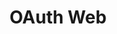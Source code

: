 ---
title: OAuth Web
description: Google Sign-In for progressive web apps
weight: 17
lastmod: 2020-04-12T10:11:30-02:00
draft: false
vimeo: 348515537
emoji: 👤
---